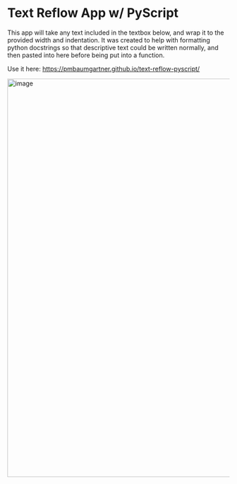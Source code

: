 # Text Reflow App w/ PyScript

This app will take any text included in the textbox below, and wrap it to the provided width and indentation. It was created to help with formatting python docstrings so that descriptive text could be written normally, and then pasted into here before being put into a function.

Use it here: https://pmbaumgartner.github.io/text-reflow-pyscript/

<img width="902" alt="image" src="https://user-images.githubusercontent.com/5107405/211807665-6b92dde7-1b97-4a74-b852-d1093c5abae9.png">
